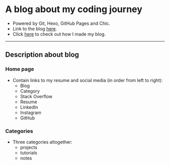 # A blog about my coding journey
* Powered by Git, Hexo, GitHub Pages and Chic.
* Link to the blog [here](https://arwinlashawn.github.io/).
* Click [here](https://arwinlashawn.github.io/2020/04/07/t0/) to check out how I made my blog.

---

## Description about blog

### Home page
* Contain links to my resume and social media (in order from left to right):
	* Blog
	* Category
	* Stack Overflow
	* Resume
	* LinkedIn
	* Instagram
	* GitHub

### Categories
* Three categories altogether:
	* projects
	* tutorials
	* notes

